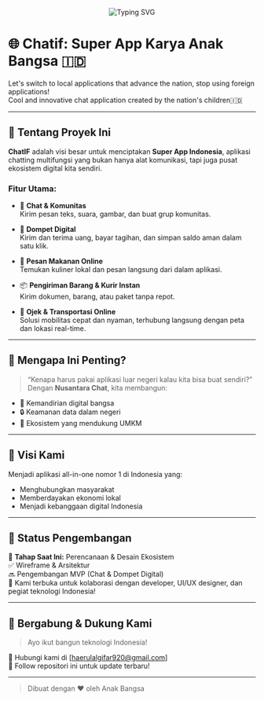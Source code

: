 <p align="center">
  <img src="https://readme-typing-svg.demolab.com?lines=Building+a+Super+App+by+the+Nation%27s+Children;For+a+Digitally+Independent+Indonesia!&center=true&width=1400&height=70&font=Fira+Code&pause=1000&color=008A06&vCenter=true&size=30&background=F0FFF0" alt="Typing SVG">
</p>

# 🌐 Chatif: Super App Karya Anak Bangsa 🇮🇩

Let's switch to local applications that advance the nation, stop using foreign applications!<br>
Cool and innovative chat application created by the nation's children🇮🇩

---

## 🚀 Tentang Proyek Ini

**ChatIF** adalah visi besar untuk menciptakan **Super App Indonesia**, aplikasi chatting multifungsi yang bukan hanya alat komunikasi, tapi juga pusat ekosistem digital kita sendiri.

### Fitur Utama:

- 💬 **Chat & Komunitas**  
  Kirim pesan teks, suara, gambar, dan buat grup komunitas.

- 💸 **Dompet Digital**  
  Kirim dan terima uang, bayar tagihan, dan simpan saldo aman dalam satu klik.

- 🍔 **Pesan Makanan Online**  
  Temukan kuliner lokal dan pesan langsung dari dalam aplikasi.

- 📦 **Pengiriman Barang & Kurir Instan**  
  Kirim dokumen, barang, atau paket tanpa repot.

- 🛵 **Ojek & Transportasi Online**  
  Solusi mobilitas cepat dan nyaman, terhubung langsung dengan peta dan lokasi real-time.

---

## 🧠 Mengapa Ini Penting?

> “Kenapa harus pakai aplikasi luar negeri kalau kita bisa buat sendiri?”  
Dengan **Nusantara Chat**, kita membangun:
- 💪 Kemandirian digital bangsa  
- 🔒 Keamanan data dalam negeri  
- 🌱 Ekosistem yang mendukung UMKM

---

## 🎯 Visi Kami

Menjadi aplikasi all-in-one nomor 1 di Indonesia yang:
- Menghubungkan masyarakat
- Memberdayakan ekonomi lokal
- Menjadi kebanggaan digital Indonesia

---

## 📌 Status Pengembangan

📍 **Tahap Saat Ini:** Perencanaan & Desain Ekosistem  
✅ Wireframe & Arsitektur  
🔜 Pengembangan MVP (Chat & Dompet Digital)  
📢 Kami terbuka untuk kolaborasi dengan developer, UI/UX designer, dan pegiat teknologi Indonesia!

---

## 🙌 Bergabung & Dukung Kami

> Ayo ikut bangun teknologi Indonesia!

📩 Hubungi kami di [haerulalgifar920@gmail.com]<br>
📌 Follow repositori ini untuk update terbaru!

---

> Dibuat dengan ❤️ oleh Anak Bangsa
